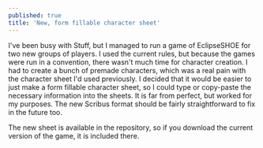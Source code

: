 ```yaml
---
published: true
title: 'New, form fillable character sheet'
---
```

I've been busy with Stuff, but I managed to run a game of EclipseSHOE for two new groups of players. I used the current rules, but because the games were run in a convention, there wasn't much time for character creation. I had to create a bunch of premade characters, which was a real pain with the character sheet I'd used previously. I decided that it would be easier to just make a form fillable character sheet, so I could type or copy-paste the necessary information into the sheets. It is far from perfect, but worked for my purposes. The new Scribus format should be fairly straightforward to fix in the future too.

The new sheet is available in the repository, so if you download the current version of the game, it is included there.